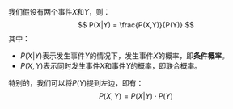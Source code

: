 我们假设有两个事件$X$和$Y$，则：
$$
P(X|Y) = \frac{P(X,Y)}{P(Y)}
$$
其中：
- $P(X|Y)$表示发生事件$Y$的情况下，发生事件$X$的概率，即**条件概率**。
- $P(X,Y)$表示同时发生事件$X$和事件$Y$的概率，即联合概率。

特别的，我们可以将$P(Y)$提到左边，即有：
$$
P(X,Y) = P(X|Y) \cdot P(Y)
$$